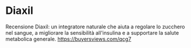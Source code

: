# Diaxil
Recensione Diaxil: un integratore naturale che aiuta a regolare lo zucchero nel sangue, a migliorare la sensibilità all'insulina e a supportare la salute metabolica generale. https://buyersviews.com/qcg7
